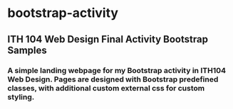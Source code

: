 # bootstrap-activity
## ITH 104 Web Design Final Activity Bootstrap Samples

### A simple landing webpage for my Bootstrap activity in ITH104 Web Design. Pages are designed with Bootstrap predefined classes, with additional custom external css for custom styling.
